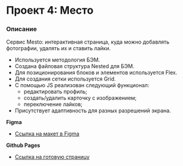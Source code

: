 # Проект 4: Место

### Описание

Сервис Mesto: интерактивная страница, куда можно добавлять фотографии, удалять их и ставить лайки.

* Используется методология БЭМ.
* Создана файловая структура Nested для БЭМ.
* Для позиционирования блоков и элементов используется Flex.
* Для создания сетки используется Grid.
* С помощью JS реализован следующий функционал:
  * редактировать профиль;
  * создать/удалить карточку с изображением;
  * переключение лайков;
* Присутствует адаптивность для разных разрешений экрана.

**Figma**

* [Ссылка на макет в Figma](https://www.figma.com/file/StZjf8HnoeLdiXS7dYrLAh/JavaScript.-Sprint-4)

**Github Pages**

* [Ссылка на готовую страницу](https://tea-cup-git.github.io/mesto/index.html)
